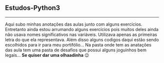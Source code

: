 ## Estudos-Python3

---------

Aqui subo minhas anotações das aulas junto com alguns exercícios. 
Entretanto ainda estou arrumando alguns exercícios pois muitos deles ainda não usava nomes significativos nas variáveis.
Utilizava apenas as primeiras letra do que ela representava.
Além disso alguns codigos daqui estão sendo escolhidos para ir para meu portifólio...
Na pasta onde tem as anatações das aula tem uma pasta de desafios que possui alguns joguinhos bem legais...
**Se quiser dar uma olhaadinha** 😉
